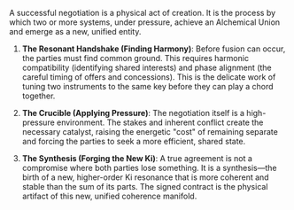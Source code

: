 A successful negotiation is a physical act of creation. It is the process by which two or more systems, under pressure, achieve an Alchemical Union and emerge as a new, unified entity.

1.  **The Resonant Handshake (Finding Harmony)**: Before fusion can occur, the parties must find common ground. This requires harmonic compatibility (identifying shared interests) and phase alignment (the careful timing of offers and concessions). This is the delicate work of tuning two instruments to the same key before they can play a chord together.

2.  **The Crucible (Applying Pressure)**: The negotiation itself is a high-pressure environment. The stakes and inherent conflict create the necessary catalyst, raising the energetic "cost" of remaining separate and forcing the parties to seek a more efficient, shared state.

3.  **The Synthesis (Forging the New Ki)**: A true agreement is not a compromise where both parties lose something. It is a synthesis—the birth of a new, higher-order Ki resonance that is more coherent and stable than the sum of its parts. The signed contract is the physical artifact of this new, unified coherence manifold.